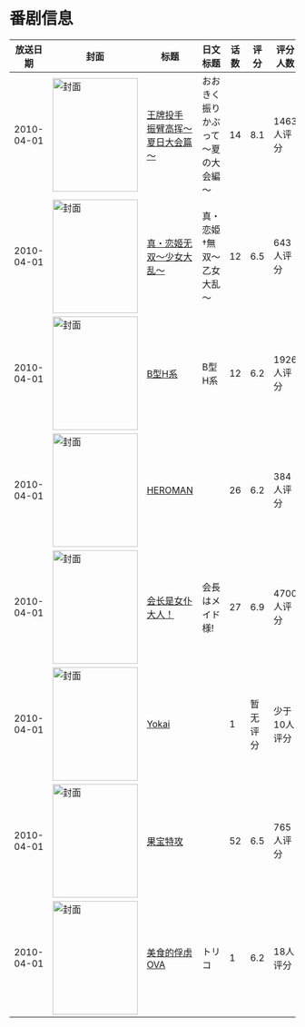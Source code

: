 # 番剧信息

|放送日期|封面|标题|日文标题|话数|评分|评分人数|
|---|---|---|---|---|---|---|
|2010-04-01|<img src="//lain.bgm.tv/pic/cover/c/ec/0f/4077_R6tHA.jpg" alt="封面" style="width:150px;height:200px;object-fit:cover;">|[王牌投手 振臂高挥～夏日大会篇～](https://bangumi.tv/subject/4077)|おおきく振りかぶって～夏の大会編～|14|8.1|1463人评分|
|2010-04-01|<img src="//lain.bgm.tv/pic/cover/c/fa/61/4286_8m8sk.jpg" alt="封面" style="width:150px;height:200px;object-fit:cover;">|[真・恋姬无双～少女大乱～](https://bangumi.tv/subject/4286)|真・恋姫†無双～乙女大乱～|12|6.5|643人评分|
|2010-04-01|<img src="//lain.bgm.tv/pic/cover/c/27/58/4290_BH1BE.jpg" alt="封面" style="width:150px;height:200px;object-fit:cover;">|[B型H系](https://bangumi.tv/subject/4290)|B型H系|12|6.2|1926人评分|
|2010-04-01|<img src="//lain.bgm.tv/pic/cover/c/27/d8/4312_LSvSJ.jpg" alt="封面" style="width:150px;height:200px;object-fit:cover;">|[HEROMAN](https://bangumi.tv/subject/4312)||26|6.2|384人评分|
|2010-04-01|<img src="//lain.bgm.tv/pic/cover/c/77/16/4313_Ov8p2.jpg" alt="封面" style="width:150px;height:200px;object-fit:cover;">|[会长是女仆大人！](https://bangumi.tv/subject/4313)|会長はメイド様!|27|6.9|4700人评分|
|2010-04-01|<img src="//lain.bgm.tv/pic/cover/c/2a/15/36221_LsZ7o.jpg" alt="封面" style="width:150px;height:200px;object-fit:cover;">|[Yokai](https://bangumi.tv/subject/36221)||1|暂无评分|少于10人评分|
|2010-04-01|<img src="//lain.bgm.tv/pic/cover/c/60/bd/81179_iXlig.jpg" alt="封面" style="width:150px;height:200px;object-fit:cover;">|[果宝特攻](https://bangumi.tv/subject/81179)||52|6.5|765人评分|
|2010-04-01|<img src="//lain.bgm.tv/pic/cover/c/0d/31/243896_1a817.jpg" alt="封面" style="width:150px;height:200px;object-fit:cover;">|[美食的俘虏 OVA](https://bangumi.tv/subject/243896)|トリコ|1|6.2|18人评分|
